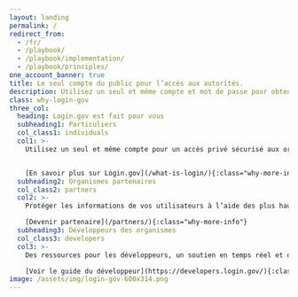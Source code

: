 ```yaml
---
layout: landing
permalink: /
redirect_from:
  - /fr/
  - /playbook/
  - /playbook/implementation/
  - /playbook/principles/
one_account_banner: true
title: Le seul compte du public pour l’accès aux autorités.
description: Utilisez un seul et même compte et mot de passe pour obtenir un accès privé sécurisé aux organismes gouvernementaux participants.
class: why-login-gov
three_col:
  heading: Login.gov est fait pour vous
  subheading1: Particuliers
  col_class1: individuals
  col1: >-
    Utilisez un seul et même compte pour un accès privé sécurisé aux organismes gouvernementaux participants.


    [En savoir plus sur Login.gov](/what-is-login/){:class="why-more-info"}
  subheading2: Organismes partenaires
  col_class2: partners
  col2: >-
    Protéger les informations de vos utilisateurs à l’aide des plus hauts standards de sécurité numérique et d’expérience utilisateur. Login.gov gère la mise au point des logiciels, les opérations de sécurité et le service client pour que vous n’ayez pas à vous en occuper.

    [Devenir partenaire](/partners/){:class="why-more-info"}
  subheading3: Développeurs des organismes
  col_class3: developers
  col3: >-
    Des ressources pour les développeurs, un soutien en temps réel et des outils modernes pour vous aider à mettre en œuvre et déployer votre application avec Login.gov

    [Voir le guide du développeur](https://developers.login.gov/){:class="why-more-info"} twitter_card: large
image: /assets/img/login-gov-600x314.png
---
```

